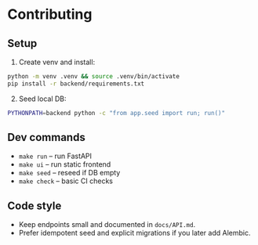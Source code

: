 # Contributing


## Setup
1) Create venv and install:
```bash
python -m venv .venv && source .venv/bin/activate
pip install -r backend/requirements.txt
```
2) Seed local DB:
```bash
PYTHONPATH=backend python -c "from app.seed import run; run()"
```

## Dev commands
- `make run` – run FastAPI
- `make ui` – run static frontend
- `make seed` – reseed if DB empty
- `make check` – basic CI checks

## Code style
- Keep endpoints small and documented in `docs/API.md`.
- Prefer idempotent seed and explicit migrations if you later add Alembic.
